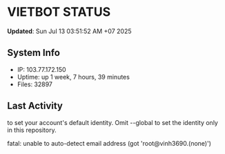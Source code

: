 # VIETBOT STATUS
**Updated**: Sun Jul 13 03:51:52 AM +07 2025

## System Info
- IP: 103.77.172.150
- Uptime: up 1 week, 7 hours, 39 minutes
- Files: 32897

## Last Activity

to set your account's default identity.
Omit --global to set the identity only in this repository.

fatal: unable to auto-detect email address (got 'root@vinh3690.(none)')
